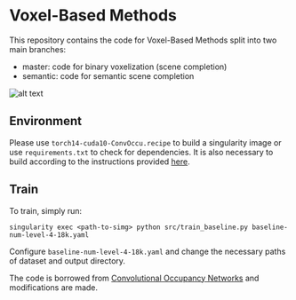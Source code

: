 # Voxel-Based Methods

This repository contains the code for Voxel-Based Methods split into two main branches:

- master: code for binary voxelization (scene completion)
- semantic: code for semantic scene completion

![alt text](https://github.com/sbharadwajj/convONw-baseline2/blob/new-refactor/voxel-skeleton.png?raw=True)

## Environment

Please use `torch14-cuda10-ConvOccu.recipe` to build a singularity image or use `requirements.txt` to check for dependencies.
It is also necessary to build according to the instructions provided [here](https://github.com/autonomousvision/convolutional_occupancy_networks#installation).

## Train

To train, simply run:
```
singularity exec <path-to-simg> python src/train_baseline.py baseline-num-level-4-18k.yaml
```

Configure `baseline-num-level-4-18k.yaml` and change the necessary paths of dataset and output directory.

The code is borrowed from [Convolutional Occupancy Networks](https://github.com/autonomousvision/convolutional_occupancy_networks) and modifications are made.